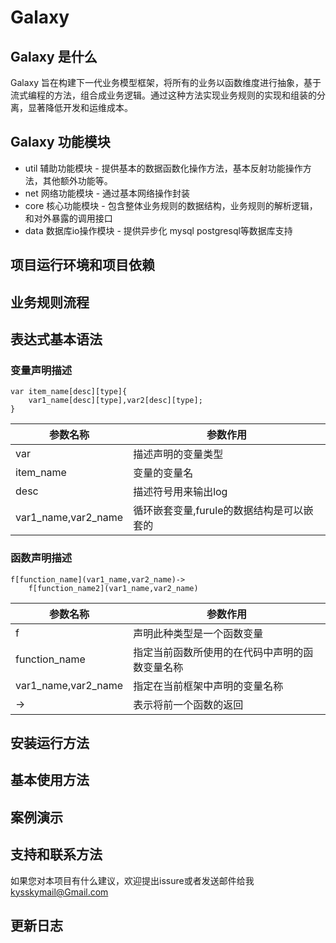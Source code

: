 # Galaxy

## Galaxy 是什么

Galaxy 旨在构建下一代业务模型框架，将所有的业务以函数维度进行抽象，基于流式编程的方法，组合成业务逻辑。通过这种方法实现业务规则的实现和组装的分离，显著降低开发和运维成本。

## Galaxy 功能模块

- util 辅助功能模块 - 提供基本的数据函数化操作方法，基本反射功能操作方法，其他额外功能等。
- net 网络功能模块 - 通过基本网络操作封装
- core 核心功能模块 - 包含整体业务规则的数据结构，业务规则的解析逻辑，和对外暴露的调用接口
- data 数据库io操作模块 - 提供异步化 mysql postgresql等数据库支持

## 项目运行环境和项目依赖

## 业务规则流程

## 表达式基本语法


### 变量声明描述

```
var item_name[desc][type]{
    var1_name[desc][type],var2[desc][type];
}
```

 参数名称|参数作用
---|---
var|描述声明的变量类型
item_name|变量的变量名
desc|描述符号用来输出log
var1_name,var2_name|循环嵌套变量,furule的数据结构是可以嵌套的

### 函数声明描述

```
f[function_name](var1_name,var2_name)->
    f[function_name2](var1_name,var2_name)
```

参数名称|参数作用
---|---
f|声明此种类型是一个函数变量
function_name|指定当前函数所使用的在代码中声明的函数变量名称
var1_name,var2_name|指定在当前框架中声明的变量名称
->|表示将前一个函数的返回


## 安装运行方法

## 基本使用方法

## 案例演示

## 支持和联系方法

如果您对本项目有什么建议，欢迎提出issure或者发送邮件给我 kysskymail@Gmail.com

## 更新日志

